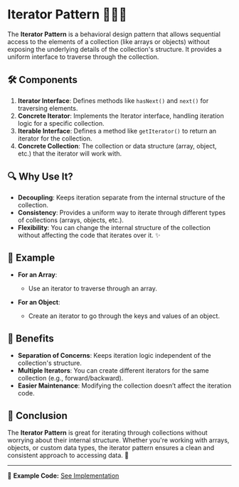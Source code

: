 # Iterator Pattern 🚶‍♂️🔄

The **Iterator Pattern** is a behavioral design pattern that allows sequential access to the elements of a collection (like arrays or objects) without exposing the underlying details of the collection's structure. It provides a uniform interface to traverse through the collection.

## 🛠️ Components

1. **Iterator Interface**: Defines methods like `hasNext()` and `next()` for traversing elements.
2. **Concrete Iterator**: Implements the Iterator interface, handling iteration logic for a specific collection.
3. **Iterable Interface**: Defines a method like `getIterator()` to return an iterator for the collection.
4. **Concrete Collection**: The collection or data structure (array, object, etc.) that the iterator will work with.

## 🔍 Why Use It?

- **Decoupling**: Keeps iteration separate from the internal structure of the collection.
- **Consistency**: Provides a uniform way to iterate through different types of collections (arrays, objects, etc.).
- **Flexibility**: You can change the internal structure of the collection without affecting the code that iterates over it. ✨

## 📝 Example

- **For an Array**:

  - Use an iterator to traverse through an array.

- **For an Object**:
  - Create an iterator to go through the keys and values of an object.

## 🧠 Benefits

- **Separation of Concerns**: Keeps iteration logic independent of the collection's structure.
- **Multiple Iterators**: You can create different iterators for the same collection (e.g., forward/backward).
- **Easier Maintenance**: Modifying the collection doesn’t affect the iteration code.

## 🚀 Conclusion

The **Iterator Pattern** is great for iterating through collections without worrying about their internal structure. Whether you're working with arrays, objects, or custom data types, the iterator pattern ensures a clean and consistent approach to accessing data. 🌟

---

🔗 **Example Code:** [See Implementation](./app.ts)
